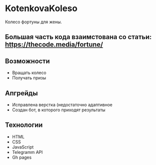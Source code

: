 # KotenkovaKoleso
Колесо фортуны для жены.
## Большая часть кода взаимстована со статьи: https://thecode.media/fortune/
## Возможности
- Вращать колесо
- Получать призы
## Апгрейды
- Исправлена верстка (недостаточно адаптивное
- Создан бот, в которого приходят результаты
## Технологии
- HTML
- CSS
- JavaScript
- Telegramm API
- Gh pages
